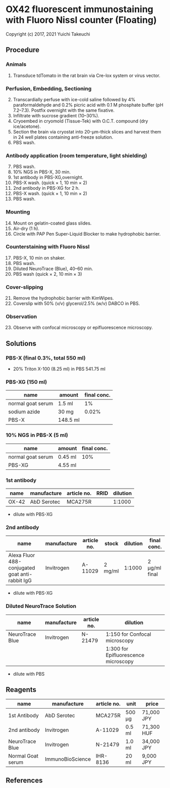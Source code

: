 # OX42 fluorescent immunostaining with Fluoro Nissl counter (Floating)
Copyright (c) 2017, 2021 Yuichi Takeuchi

## Procedure
### Animals
1. Transduce tdTomato in the rat brain via Cre-lox system or virus vector.

### Perfusion, Embedding, Sectioning
2. Transcardially perfuse with ice-cold saline followed by 4% paraformaldehyde and 0.2% picric acid with 0.1 M phosphate buffer (pH 7.2–7.3). Postfix overnight with the same fixative.
3. Infiltrate with sucrose gradient (10–30%).
4. Cryoembed in cryomold (Tissue-Tek) with O.C.T. compound (dry ice/acetone).
5. Section the brain via cryostat into 20-µm-thick slices and harvest them in 24 well plates containing anti-freeze solution.
6. PBS wash.


### Antibody application (room temperature, light shielding)
7. PBS wash.
8. 10% NGS in PBS-X, 30 min.
9. 1st antibody in PBS-XG,overnight.
10. PBS-X wash. (quick × 1, 10 min × 2)
11. 2nd antibody in PBS-XG for 2 h.
12. PBS-X wash. (quick × 1, 10 min × 2)
13. PBS wash.

### Mounting
14. Mount on gelatin-coated glass slides.
15. Air-dry (1 h).
16. Circle with PAP Pen Super-Liquid Blocker to make hydrophobic barrier.

### Counterstaining with Fluoro Nissl
17. PBS-X, 10 min on shaker.
18. PBS wash.
19. Diluted NeuroTrace (Blue), 40–60 min.
20. PBS wash (quick × 2, 10 min × 3)

### Cover-slipping
21. Remove the hydrophobic barrier with KimWipes.
22. Coverslip with 50% (v/v) glycerol/2.5% (w/v) DABCO in PBS.

### Observation
23. Observe with confocal microscopy or epifluorescence microscopy.

## Solutions
### PBS-X (final 0.3%, total 550 ml)
- 20% Triton X-100 (8.25 ml) in PBS 541.75 ml

### PBS-XG (150 ml)
| name              | amount   | final conc. |
| ----------------- | -------- | ----------- |
| normal goat serum | 1.5 ml   | 1%          |
| sodium azide      | 30 mg    | 0.02%       |
| PBS-X             | 148.5 ml |             |


### 10% NGS in PBS-X (5 ml)
| name              | amount  | final conc. |
| ----------------- | ------- | ----------- |
| normal goat serum | 0.45 ml | 10%         |
| PBS-XG            | 4.55 ml |             |

### 1st antibody
| name         | manufacture | article no. | RRID       | dilution |
| ------------ | ----------- | ----------- | ---------- | -------- |
| OX-42        | AbD Serotec |   MCA275R   |            | 1:1000   |

- dilute with PBS-XG

### 2nd antibody
| name                           | manufacture              | article no. | stock   | dilution | final conc.   |
| ------------------------------ | ------------------------ | ----------- | ------- | -------- | ------------- |
| Alexa Fluor 488-conjugated goat anti-rabbit IgG | Invitrogen | A-11029  | 2 mg/ml | 1:1000   | 2 µg/ml final |

- dilute with PBS-XG

### Diluted NeuroTrace Solution
| name            | manufacture              | article no. | dilution                             |
| --------------- | ------------------------ | ----------- | ------------------------------------ |
| NeuroTrace Blue | Invitrogen               | N-21479     | 1:150 for Confocal microscopy |
|                 |                          |             | 1:300 for Epifluorescence microscopy |

- dilute with PBS

## Reagents
| name              | manufacture              | article no. | unit   | price      |
| ----------------- | ------------------------ | ----------- | ------ | ---------- |
| 1st Antibody      | AbD Serotec              | MCA275R     | 500 µg | 71,000 JPY |
| 2nd antibody      | Invitrogen               | A-11029     | 0.5 ml | 71,300 HUF |
| NeuroTrace Blue   | Invitrogen               | N-21479     | 1.0 ml | 34,000 JPY |
| Normal Goat serum | ImmunoBioScience         | IHR-8136    | 20 ml  | 9,000 JPY  |

## References